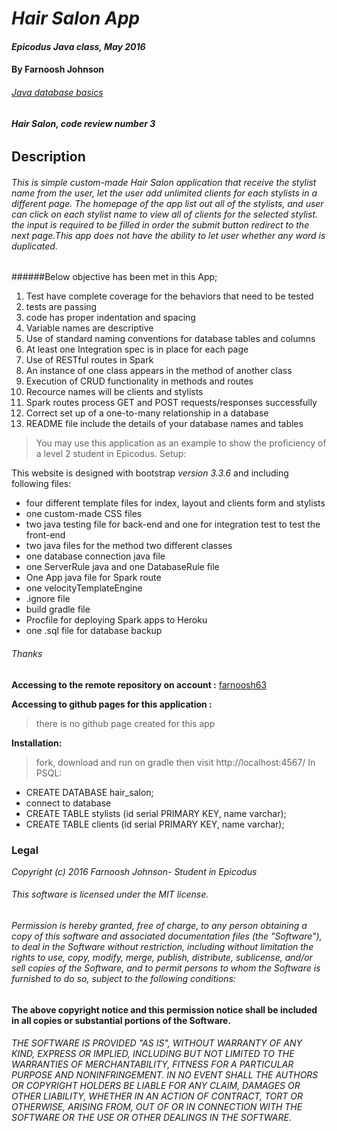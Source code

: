 # _Hair Salon App_

#### _Epicodus Java class, May 2016_

#### **By Farnoosh Johnson**

###### _[Java database basics](https://www.learnhowtoprogram.com/java/java-database-basics/database-basics-independent-project-c78ee055-12ad-4223-8b28-0ea3da1d0762)_

###### **Hair Salon, code review number 3**

## __Description__

###### This is simple custom-made Hair Salon application that receive the stylist name from the user, let the user add unlimited clients for each stylists in a different page. The homepage of the app list out all of the stylists, and user can click on each stylist name to view all of clients for the selected stylist. the input is required to be filled in order the submit button redirect to the next page.This app does not have the ability to let user whether any word is duplicated.
######Below objective has been met in this App;
1. Test have complete coverage for the behaviors that need to be tested
2. tests are passing
3. code has proper indentation and spacing
4. Variable names are descriptive
5. Use of standard naming conventions for database tables and columns
6. At least one Integration spec is in place for each page
7. Use of RESTful routes in Spark
8. An instance of one class appears in the method of another class
9. Execution of CRUD functionality in methods and routes
10. Recource names will be clients and stylists
11. Spark routes process GET and POST requests/responses successfully
12. Correct set up of a one-to-many relationship in a database
13. README file include the details of your database names and tables
> You may use this application as an example to show the proficiency of a level 2 student in Epicodus.
Setup:

This website is designed with bootstrap _version 3.3.6_ and including following files:
* four different template files for index, layout and clients form and stylists
* one custom-made CSS files
* two java testing file for back-end and one for integration test to test the front-end
* two java files for the method two different classes
* one database connection java file
* one ServerRule java and one DatabaseRule file
* One App java file for Spark route
* one velocityTemplateEngine
* .ignore file
* build gradle file
* Procfile for deploying Spark apps to Heroku
* one .sql file for database backup

###### Thanks

**Accessing to the remote repository on account :** [farnoosh63](https://github.com/Farnoosh63/HairSalon.git)

**Accessing to github pages for this application :**
> there is no github page created for this app


**Installation:**
>fork, download and run on gradle then visit http://localhost:4567/
>In PSQL:
* CREATE DATABASE hair_salon;
* connect to database
* CREATE TABLE stylists (id serial PRIMARY KEY, name varchar);
* CREATE TABLE clients (id serial PRIMARY KEY, name varchar);

### Legal

_*Copyright (c) 2016 Farnoosh Johnson- Student in Epicodus*_

###### This software is licensed under the MIT license.

###### Permission is hereby granted, free of charge, to any person obtaining a copy of this software and associated documentation files (the "Software"), to deal in the Software without restriction, including without limitation the rights to use, copy, modify, merge, publish, distribute, sublicense, and/or sell copies of the Software, and to permit persons to whom the Software is furnished to do so, subject to the following conditions:

__The above copyright notice and this permission notice shall be included in all copies or substantial portions of the Software.__

###### THE SOFTWARE IS PROVIDED "AS IS", WITHOUT WARRANTY OF ANY KIND, EXPRESS OR IMPLIED, INCLUDING BUT NOT LIMITED TO THE WARRANTIES OF MERCHANTABILITY, FITNESS FOR A PARTICULAR PURPOSE AND NONINFRINGEMENT. IN NO EVENT SHALL THE AUTHORS OR COPYRIGHT HOLDERS BE LIABLE FOR ANY CLAIM, DAMAGES OR OTHER LIABILITY, WHETHER IN AN ACTION OF CONTRACT, TORT OR OTHERWISE, ARISING FROM, OUT OF OR IN CONNECTION WITH THE SOFTWARE OR THE USE OR OTHER DEALINGS IN THE SOFTWARE.
